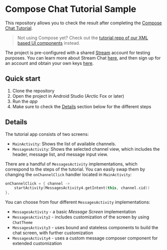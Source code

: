 # Compose Chat Tutorial Sample

This repository allows you to check the result after completing the [Compose Chat Tutorial](https://getstream.io/chat/compose/tutorial/).

> Not using Compose yet? Check out the [tutorial repo of our XML based UI components](https://github.com/GetStream/android-chat-tutorial) instead.

The project is pre-configured with a shared [Stream](https://getstream.io) account for testing purposes. You can learn more about Stream Chat [here](https://getstream.io/chat/), and then sign up for an account and obtain your own keys [here](https://getstream.io/chat/trial).

## Quick start

1. Clone the repository
2. Open the project in Android Studio (Arctic  Fox or later)
3. Run the _app_
4. Make sure to check the [Details](#details) section below for the different steps

## Details

The tutorial app consists of two screens:

* `MainActivity`: Shows the list of available channels.
* `MessagesActivity`: Shows the selected channel view, which includes the header, message list, and message input view.

There are a handful of `MessagesActivity` implementations, which correspond to the steps of the tutorial. You can easily swap them by changing the `onChannelClick` handler located in `MainActivity`:

```kotlin
onChannelClick = { channel ->
    startActivity(MessagesActivity4.getIntent(this, channel.cid))
},
```

You can choose from four different `MessagesActivity` implementations:

* `MessagesActivity` - a basic _Message Screen_ implementation
* `MessagesActivity2` - includes customization of the screen by using `ChatTheme` 
* `MessagesActivity3` - uses bound and stateless components to build the chat screen, with further customization
* `MessagesActivity4` - uses a custom message composer component for extended customization
